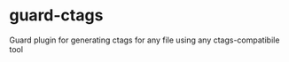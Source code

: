 guard-ctags
===========

Guard plugin for generating ctags for any file using any ctags-compatibile tool
